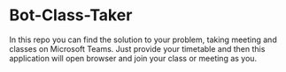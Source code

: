 # Bot-Class-Taker
In this repo you can find the solution to your problem, taking meeting and classes on Microsoft Teams.  Just provide your timetable and then this application will open browser and join your class or meeting as you.
